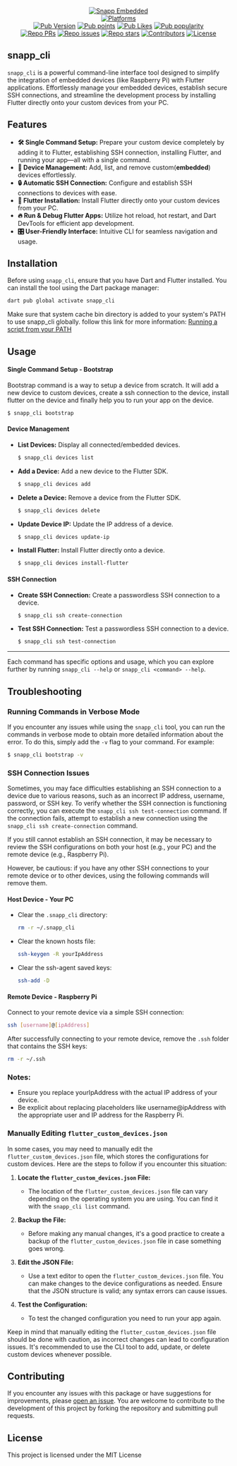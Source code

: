 <p align="center">
    <a href="https://www.snappembedded.io/"><img src="https://img.shields.io/badge/made_by-snapp_embedded-blue" alt="Snapp Embedded"></a>
    <br>
    <a href="https://pub.dev/packages/snapp_cli"><img src="https://badgen.net/pub/flutter-platform/snapp_cli" alt="Platforms"></a>
    <br>
    <a href="https://pub.dev/packages/snapp_cli"><img src="https://img.shields.io/pub/v/snapp_cli?logo=dart&logoColor=white" alt="Pub Version"></a>
    <a href="https://pub.dev/packages/snapp_cli"><img src="https://badgen.net/pub/points/snapp_cli" alt="Pub points"></a>
    <a href="https://pub.dev/packages/snapp_cli"><img src="https://badgen.net/pub/likes/snapp_cli" alt="Pub Likes"></a>
    <a href="https://pub.dev/packages/snapp_cli"><img src="https://badgen.net/pub/popularity/snapp_cli" alt="Pub popularity"></a>
    <br>    
    <a href="https://github.com/Snapp-Embedded/snapp_cli/pulls"><img src="https://img.shields.io/github/issues-pr/Snapp-Embedded/snapp_cli" alt="Repo PRs"></a>
    <a href="https://github.com/Snapp-Embedded/snapp_cli/issues?q=is%3Aissue+is%3Aopen"><img src="https://img.shields.io/github/issues/Snapp-Embedded/snapp_cli" alt="Repo issues"></a>
    <a href="https://github.com/Snapp-Embedded/snapp_cli"><img src="https://img.shields.io/github/stars/Snapp-Embedded/snapp_cli?style=social" alt="Repo stars"></a>
    <a href="https://github.com/Snapp-Embedded/snapp_cli/graphs/contributors"><img src="https://badgen.net/github/contributors/Snapp-Embedded/snapp_cli" alt="Contributors"></a>
    <a href="https://github.com/Snapp-Embedded/snapp_cli/blob/main/LICENSE"><img src="https://badgen.net/github/license/Snapp-Embedded/snapp_cli" alt="License"></a>
    <br>       
</p>


## snapp\_cli

`snapp_cli` is a powerful command-line interface tool designed to simplify the integration of embedded devices (like Raspberry Pi) with Flutter applications. Effortlessly manage your embedded devices, establish secure SSH connections, and streamline the development process by installing Flutter directly onto your custom devices from your PC.

## Features
- **🛠️ Single Command Setup:** Prepare your custom device completely by adding it to Flutter, establishing SSH connection, installing Flutter, and running your app—all with a single command.
- **📱 Device Management:** Add, list, and remove custom(**embedded**) devices effortlessly.
- **🔒 Automatic SSH Connection:** Configure and establish SSH connections to devices with ease.
- **🚀 Flutter Installation:** Install Flutter directly onto your custom devices from your PC.
- **🔥 Run & Debug Flutter Apps:** Utilize hot reload, hot restart, and Dart DevTools for efficient app development.
- **🎛️ User-Friendly Interface:** Intuitive CLI for seamless navigation and usage.

## Installation

Before using `snapp_cli`, ensure that you have Dart and Flutter installed. You can install the tool using the Dart package manager:

``` bash
dart pub global activate snapp_cli
```

Make sure that system cache bin directory is added to your system's PATH to use snapp_cli globally. follow this link for more information: [Running a script from your PATH](https://dart.dev/tools/pub/cmd/pub-global#running-a-script-from-your-path "Running a script from your PATH")

## Usage

#### Single Command Setup - **Bootstrap**

Bootstrap command is a way to setup a device from scratch.
It will add a new device to custom devices, create a ssh connection to the device,
install flutter on the device and finally help you to run your app on the device.

```bash
$ snapp_cli bootstrap
```

#### Device Management

- **List Devices:** Display all connected/embedded devices.
    ```bash
    $ snapp_cli devices list
    ```
- **Add a Device:** Add a new device to the Flutter SDK.
   ```bash
   $ snapp_cli devices add 
   ```
- **Delete a Device:** Remove a device from the Flutter SDK.
    ```bash
    $ snapp_cli devices delete
    ```
- **Update Device IP:** Update the IP address of a device.
    ```bash
    $ snapp_cli devices update-ip
    ```
- **Install Flutter:** Install Flutter directly onto a device.
    ```bash
    $ snapp_cli devices install-flutter
    ```

#### SSH Connection

- **Create SSH Connection:** Create a passwordless SSH connection to a device.
    ```bash
    $ snapp_cli ssh create-connection
    ```
- **Test SSH Connection:** Test a passwordless SSH connection to a device.
    ```bash
    $ snapp_cli ssh test-connection
    ```

------------------------------------

Each command has specific options and usage, which you can explore further by running `snapp_cli --help` or `snapp_cli <command> --help`.

## Troubleshooting

### Running Commands in Verbose Mode

If you encounter any issues while using the `snapp_cli` tool, you can run the commands in verbose mode to obtain more detailed information about the error. To do this, simply add the `-v` flag to your command. For example:


```bash
$ snapp_cli bootstrap -v
```

### SSH Connection Issues

Sometimes, you may face difficulties establishing an SSH connection to a device due to various reasons, such as an incorrect IP address, username, password, or SSH key. To verify whether the SSH connection is functioning correctly, you can execute the `snapp_cli ssh test-connection` command. If the connection fails, attempt to establish a new connection using the `snapp_cli ssh create-connection` command.

If you still cannot establish an SSH connection, it may be necessary to review the SSH configurations on both your host (e.g., your PC) and the remote device (e.g., Raspberry Pi).

However, be cautious: if you have any other SSH connections to your remote device or to other devices, using the following commands will remove them.


#### Host Device - Your PC
* Clear the `.snapp_cli` directory: 
    ``` bash 
    rm -r ~/.snapp_cli
    ```
* Clear the known hosts file: 
    ``` bash 
    ssh-keygen -R yourIpAddress
    ```
* Clear the ssh-agent saved keys:  
    ``` bash 
    ssh-add -D
    ```

#### Remote Device - Raspberry Pi
Connect to your remote device via a simple SSH connection:

``` bash 
ssh [username]@[ipAddress]
```

After successfully connecting to your remote device, remove the `.ssh` folder that contains the SSH keys:

``` bash 
rm -r ~/.ssh
```

### Notes:
* Ensure you replace yourIpAddress with the actual IP address of your device.
* Be explicit about replacing placeholders like username@ipAddress with the appropriate user and IP address for the Raspberry Pi.

### Manually Editing `flutter_custom_devices.json`

In some cases, you may need to manually edit the `flutter_custom_devices.json` file, which stores the configurations for custom devices. Here are the steps to follow if you encounter this situation:

1. **Locate the `flutter_custom_devices.json` File:**
   - The location of the `flutter_custom_devices.json` file can vary depending on the operating system you are using. You can find it with the `snapp_cli list` command.

2. **Backup the File:**
   - Before making any manual changes, it's a good practice to create a backup of the `flutter_custom_devices.json` file in case something goes wrong.

3. **Edit the JSON File:**
   - Use a text editor to open the `flutter_custom_devices.json` file. You can make changes to the device configurations as needed. Ensure that the JSON structure is valid; any syntax errors can cause issues.

4. **Test the Configuration:**
   - To test the changed configuration you need to run your app again.


Keep in mind that manually editing the `flutter_custom_devices.json` file should be done with caution, as incorrect changes can lead to configuration issues. It's recommended to use the CLI tool to add, update, or delete custom devices whenever possible.


## Contributing

If you encounter any issues with this package or have suggestions for improvements, please [open an issue](https://github.com/Snapp-Embedded/snapp_cli/issues). You are welcome to contribute to the development of this project by forking the repository and submitting pull requests.

## License

This project is licensed under the MIT License

